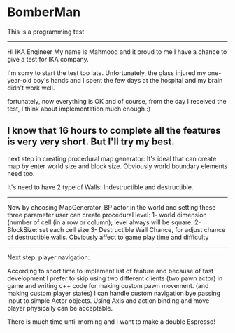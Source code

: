 # BomberMan
This is a programming test

------------------------------------------------------
Hi IKA Engineer
My name is Mahmood and it proud to me I have a chance to give a test for IKA company.

I'm sorry to start the test too late.
Unfortunately, the glass injured my one-year-old boy's hands and I spent the few days at the hospital and my brain didn't work well.

fortunately, now everything is OK and of course, from the day I received the test, I think about implementation much enough :)

I know that 16 hours to complete all the features is very very short. But I'll try my best.
------------------------------------------------------

next step in creating procedural map generator:
It's ideal that can create map by enter world size and block size.  Obviously world boundary elements need too.
 
It's need to have 2 type of Walls: Indestructible and destructible.

------------------------------------------------------
Now by choosing MapGenerator_BP actor in the world and setting  these three parameter user can create procedural level:
1- world dimension (number of cell (in a row or column); level always will be square.
2- BlockSize: set each cell size
3- Destructible Wall Chance, for adjust chance of destructible walls. Obviously affect to game play time and difficulty

------------------------------------------------------
Next step: player navigation:
 
According to short time to implement list of feature and because of fast development I prefer to skip using two different clients (two pawn actor) in game and writing c++ code for making custom pawn movement. (and making custom player states) I can handle custom navigation bye passing input to simple Actor objects. Using Axis and action binding and move player physically can be acceptable.

There is much time until morning and I want to make a double Espresso!
 
